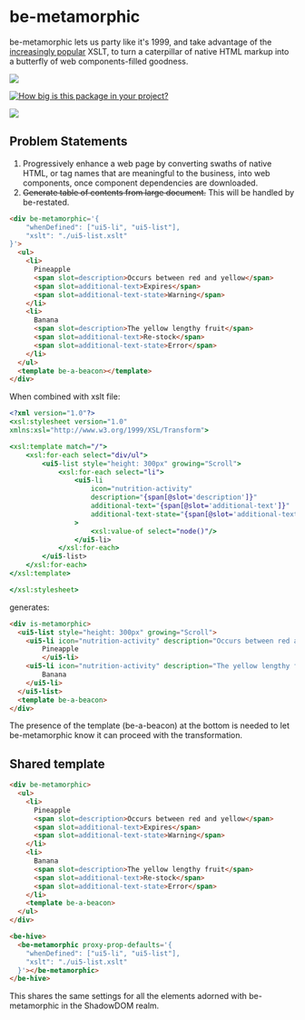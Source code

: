 # be-metamorphic

be-metamorphic lets us party like it's 1999, and take advantage of the [increasingly popular](https://www.chromestatus.com/metrics/feature/timeline/popularity/79) XSLT, to turn a caterpillar of native HTML markup into a butterfly of web components-filled goodness.

<a href="https://nodei.co/npm/be-netaniroguc/"><img src="https://nodei.co/npm/be-metamorphic.png"></a>

[![How big is this package in your project?](https://img.shields.io/bundlephobia/minzip/be-metamorphic?style=for-the-badge)](https://bundlephobia.com/result?p=be-metamorphic)

<img src="http://img.badgesize.io/https://cdn.jsdelivr.net/npm/be-metamorphic?compression=gzip">

## Problem Statements

1.  Progressively enhance a web page by converting swaths of native HTML, or tag names that are meaningful to the business, into web components, once component dependencies are downloaded.
2.  ~~Generate table of contents from large document.~~  This will be handled by be-restated.

```html
<div be-metamorphic='{
    "whenDefined": ["ui5-li", "ui5-list"],
    "xslt": "./ui5-list.xslt"
}'>
  <ul>
    <li>
      Pineapple
      <span slot=description>Occurs between red and yellow</span>
      <span slot=additional-text>Expires</span>
      <span slot=additional-text-state>Warning</span>
    </li>
    <li>
      Banana
      <span slot=description>The yellow lengthy fruit</span>
      <span slot=additional-text>Re-stock</span>
      <span slot=additional-text-state>Error</span>   
    </li>
  </ul>
  <template be-a-beacon></template>
</div>
```

When combined with xslt file:

```xslt
<?xml version="1.0"?>
<xsl:stylesheet version="1.0"
xmlns:xsl="http://www.w3.org/1999/XSL/Transform">

<xsl:template match="/">
    <xsl:for-each select="div/ul">
        <ui5-list style="height: 300px" growing="Scroll">
            <xsl:for-each select="li">
                <ui5-li 
                    icon="nutrition-activity" 
                    description="{span[@slot='description']}" 
                    additional-text="{span[@slot='additional-text']}"
                    additional-text-state="{span[@slot='additional-text-state']}"
                >
                    <xsl:value-of select="node()"/>
                </ui5-li>
            </xsl:for-each>
        </ui5-list>
    </xsl:for-each>
</xsl:template>

</xsl:stylesheet>
```

generates:

```html
<div is-metamorphic>
  <ui5-list style="height: 300px" growing="Scroll">
    <ui5-li icon="nutrition-activity" description="Occurs between red and yellow" additional-text="Expires" additional-text-state="Warning">
        Pineapple
        </ui5-li>
    <ui5-li icon="nutrition-activity" description="The yellow lengthy fruit" additional-text="Re-stock" additional-text-state="Error">
        Banana
    </ui5-li>
  </ui5-list>
  <template be-a-beacon>
</div>
```

The presence of the template (be-a-beacon) at the bottom is needed to let be-metamorphic know it can proceed with the transformation.

## Shared template

```html
<div be-metamorphic>
  <ul>
    <li>
      Pineapple
      <span slot=description>Occurs between red and yellow</span>
      <span slot=additional-text>Expires</span>
      <span slot=additional-text-state>Warning</span>
    </li>
    <li>
      Banana
      <span slot=description>The yellow lengthy fruit</span>
      <span slot=additional-text>Re-stock</span>
      <span slot=additional-text-state>Error</span>   
    </li>
    <template be-a-beacon>
  </ul>
</div>

<be-hive>
  <be-metamorphic proxy-prop-defaults='{
    "whenDefined": ["ui5-li", "ui5-list"],
    "xslt": "./ui5-list.xslt"
  }'></be-metamorphic>
</be-hive>
```

This shares the same settings for all the elements adorned with be-metamorphic in the ShadowDOM realm.

